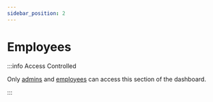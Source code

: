```yaml
---
sidebar_position: 2
---
```


# Employees

:::info Access Controlled

Only [admins](../../types.md#admin) and [employees](../../types.md#employee) can access this section of the dashboard.

:::